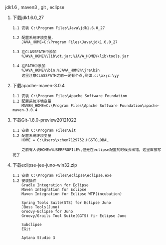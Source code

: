 jdk1.6 , maven3 , git , eclipse

1. 	下载jdk1.6.0_27
 	
		1.1 安装 C:\Program Files\Java\jdk1.6.0_27
		
		1.2 配置系统环境变量，
			JAVA_HOME=C:\Program Files\Java\jdk1.6.0_27
		
		1.3 在CLASSPATH中添加
			%JAVA_HOME%\lib\dt.jar;%JAVA_HOME%\lib\tools.jar
			
		1.4 在PATH中添加	
			%JAVA_HOME%\bin;%JAVA_HOME%\jre\bin
			这里注意CLASSPATH之前一定有个点,例如.c:\xx;c:\yy


2.	下载apache-maven-3.0.4

		1.1 安装 C:\Program Files\Apache Software Foundation
		1.2 配置系统环境变量 
			MAVEN_HOME=C:\Program Files\Apache Software Foundation\apache-maven-3.0.4

3.	下载Git-1.8.0-preview20121022

		1.1 安装 C:\Program Files\Git
		1.2 配置系统环境变量
			HOME = C:\Users\xchen7129752.HGSTGLOBAL
			
			之前有人说HOME=%USERPROFILE%,但是在eclipse配置的时候会出错，这里直接写死了
			
4. 	下载eclipse-jee-juno-win32.zip

		1.1 安装 C:\Program Files\eclipse\eclipse.exe
		1.2 安装插件 
			Gradle Integration for Eclipse
			Maven Integration for Eclipse
			Maven Integration for Eclipse WTP(incubation)
			
			Spring Tools Suite(STS) for Eclipse Juno
			JBoss Tools(Juno)
			Groovy-Eclipse for Juno
			Groovy/Grails Tool Suite(GGTS) fir Eclipse Juno
			
			Subclipse
			EGit
			
			Aptana Studio 3
			
		



	
		
	
